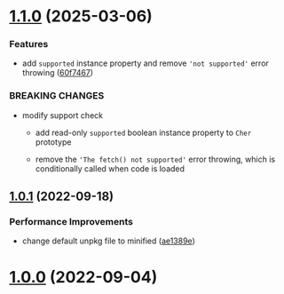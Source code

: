# [1.1.0](https://github.com/cherjs/cher/compare/v1.0.1...v1.1.0) (2025-03-06)


### Features

* add `supported` instance property and remove `'not supported'` error throwing ([60f7467](https://github.com/cherjs/cher/commit/60f74672c556922761571e4c16f0ddabdca9be56))


### BREAKING CHANGES

* modify support check

  - add read-only `supported` boolean instance property to `Cher` prototype

  - remove the `'The fetch() not supported'` error throwing, which is conditionally called when code is loaded



## [1.0.1](https://github.com/cherjs/cher/compare/v1.0.0...v1.0.1) (2022-09-18)


### Performance Improvements

* change default unpkg file to minified ([ae1389e](https://github.com/cherjs/cher/commit/ae1389e2768c7597fa53d55e5de44d86b46d7303))



# [1.0.0](https://github.com/cherjs/cher/tree/v1.0.0) (2022-09-04)



